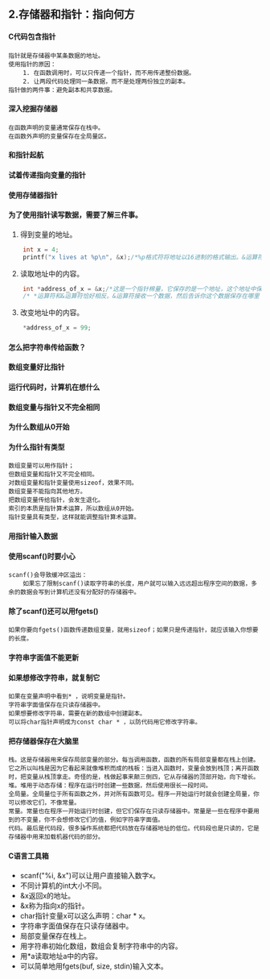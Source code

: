 ## 2.存储器和指针：指向何方
#### C代码包含指针

	指针就是存储器中某条数据的地址。
	使用指针的原因：
		1. 在函数调用时，可以只传递一个指针，而不用传递整份数据。
		2. 让两段代码处理同一条数据，而不是处理两份独立的副本。
	指针做的两件事：避免副本和共享数据。
#### 深入挖掘存储器

	在函数声明的变量通常保存在栈中。
	在函数外声明的变量保存在全局量区。
#### 和指针起航

#### 试着传递指向变量的指针

#### 使用存储器指针

#### 为了使用指针读写数据，需要了解三件事。
1. 得到变量的地址。
```c
    int x = 4;
    printf("x lives at %p\n", &x);/*%p格式符将地址以16进制的格式输出。&运算符找到变量的地址。*/
```
2. 读取地址中的内容。
```c
    int *address_of_x = &x;/*这是一个指针棉量，它保存的是一个地址，这个地址中保存的是一个int型变量。*/
    /* *运算符和&运算符恰好相反。&运算符接收一个数据，然后告诉你这个数据保存在哪里；*运算符接收一个地址，然后告诉你这个地址中保存的是什么数据。 */
```
3. 改变地址中的内容。
```c
    *address_of_x = 99;
```

#### 怎么把字符串传给函数？

#### 数组变量好比指针

#### 运行代码时，计算机在想什么

#### 数组变量与指针又不完全相同

#### 为什么数组从0开始

#### 为什么指针有类型

	数组变量可以用作指针；
	但数组变量和指针又不完全相同。
	对数组变量和指针变量使用sizeof，效果不同。
	数组变量不能指向其他地方。
	把数组变量传给指针，会发生退化。
	索引的本质是指针算术运算，所以数组从0开始。
	指针变量具有类型，这样就能调整指针算术运算。
#### 用指针输入数据

#### 使用scanf()时要小心

	scanf()会导致缓冲区溢出：
		如果忘了限制scanf()读取字符串的长度，用户就可以输入远远超出程序空间的数据，多余的数据会写到计算机还没有分配好的存储器中。
#### 除了scanf()还可以用fgets()

	如果你要向fgets()函数传递数组变量，就用sizeof；如果只是传递指针，就应该输入你想要的长度。
#### 字符串字面值不能更新

#### 如果想修改字符串，就复制它

	如果在变量声明中看到* ，说明变量是指针。
	字符串字面值保存在只读存储器中。
	如果想要修改字符串，需要在新的数组中创建副本。
	可以将char指针声明成为const char * ，以防代码用它修改字符串。
#### 把存储器保存在大脑里

	栈。这是存储器用来保存局部变量的部分。每当调用函数，函数的所有局部变量都在栈上创建。它之所以叫栈是因为它看起来就像堆积而成的栈板：当进入函数时，变量会放到栈顶；离开函数时，把变量从栈顶拿走。奇怪的是，栈做起事来颠三倒四，它从存储器的顶部开始，向下增长。
	堆。堆用于动态存储：程序在运行时创建一些数据，然后使用很长一段时间。
	全局量。全局量位于所有函数之外，并对所有函数可见。程序一开始运行时就会创建全局量，你可以修改它们，不像常量。
	常量。常量也在程序一开始运行时创建，但它们保存在只读存储器中。常量是一些在程序中要用到的不变量，你不会想修改它们的值，例如字符串字面值。
	代码。最后是代码段，很多操作系统都把代码放在存储器地址的低位。代码段也是只读的，它是存储器中用来加载机器代码的部分。
#### C语言工具箱

- scanf("%i, &x")可以让用户直接输入数字x。
- 不同计算机的int大小不同。
- &x返回x的地址。
- &x称为指向x的指针。
- char指针变量x可以这么声明：char * x。
- 字符串字面值保存在只读存储器中。
- 局部变量保存在栈上。
- 用字符串初始化数组，数组会复制字符串中的内容。
- 用\*a读取地址a中的内容。
- 可以简单地用fgets(buf, size, stdin)输入文本。


